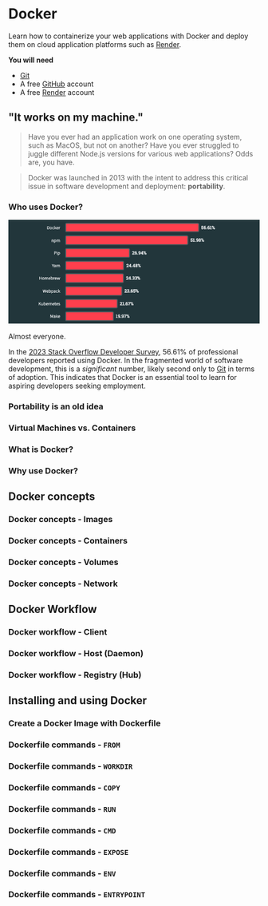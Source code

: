 # Docker

Learn how to containerize your web applications with Docker and deploy them on cloud application platforms such as [Render][render].

**You will need**

* [Git][git]
* A free [GitHub][github] account
* A free [Render][render] account



## "It works on my machine."

<!-- slide-front-matter class: center, middle -->

> Have you ever had an application work on one operating system,
> such as MacOS, but not on another? Have you ever struggled to juggle
> different Node.js versions for various web applications? Odds are, you have.

> Docker was launched in 2013 with the intent to address this critical
> issue in software development and deployment: **portability**.



### Who uses Docker?

<!-- slide-column -->

<p class='center'><img class='w100' src='images/stack-overflow-survey.png' /></p>

<!-- slide-column -->
Almost everyone.

In the [2023 Stack Overflow Developer Survey][stack-overflow-survey],
56.61% of professional developers reported using Docker. In the fragmented
world of software development, this is a *significant* number, likely second only to [Git][git] in terms of adoption. This indicates that Docker is an essential tool to learn for aspiring developers seeking employment.



### Portability is an old idea



### Virtual Machines vs. Containers



### What is Docker?



### Why use Docker?



## Docker concepts



### Docker concepts - Images



### Docker concepts - Containers



### Docker concepts - Volumes



### Docker concepts - Network



## Docker Workflow



### Docker workflow - Client



### Docker workflow - Host (Daemon)



### Docker workflow - Registry (Hub)



## Installing and using Docker



### Create a Docker Image with Dockerfile



### Dockerfile commands - `FROM`



### Dockerfile commands - `WORKDIR`



### Dockerfile commands - `COPY`



### Dockerfile commands - `RUN`



### Dockerfile commands - `CMD`



### Dockerfile commands - `EXPOSE`



### Dockerfile commands - `ENV`



### Dockerfile commands - `ENTRYPOINT`




[git]: https://git-scm.com
[github]: https://github.com
[render]: https://render.com
[stack-overflow-survey]: https://survey.stackoverflow.co/2023/

